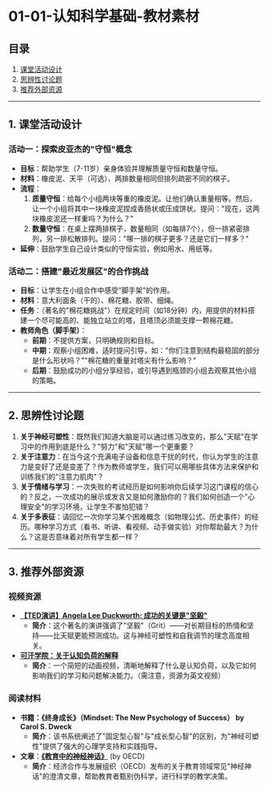 # 01-01-认知科学基础-教材素材

## 目录

1. [课堂活动设计](#1-课堂活动设计)
2. [思辨性讨论题](#2-思辨性讨论题)
3. [推荐外部资源](#3-推荐外部资源)

---

## 1. 课堂活动设计

### 活动一：探索皮亚杰的"守恒"概念

* **目标**：帮助学生（7-11岁）亲身体验并理解质量守恒和数量守恒。
* **材料**：橡皮泥、天平（可选）、两排数量相同但排列疏密不同的棋子。
* **流程**：
    1. **质量守恒**：给每个小组两块等重的橡皮泥。让他们确认重量相等。然后，让一个小组将其中一块橡皮泥捏成香肠状或压成饼状。提问："现在，这两块橡皮泥还一样重吗？为什么？"
    2. **数量守恒**：在桌上摆两排棋子，数量相同（如每排7个），但一排紧密排列，另一排松散排列。提问："哪一排的棋子更多？还是它们一样多？"
* **延伸**：鼓励学生自己设计类似的守恒实验，例如用水、用纸等。

### 活动二：搭建"最近发展区"的合作挑战

* **目标**：让学生在小组合作中感受"脚手架"的作用。
* **材料**：意大利面条（干的）、棉花糖、胶带、细绳。
* **任务**：（著名的"棉花糖挑战"）在规定时间（如18分钟）内，用提供的材料搭建一个尽可能高的、能独立站立的塔，且塔顶必须能支撑一颗棉花糖。
* **教师角色（脚手架）**：
  * **前期**：不提供方案，只明确规则和目标。
  * **中期**：观察小组困难，适时提问引导，如："你们注意到结构最稳固的部分是什么形状吗？""棉花糖的重量对塔尖有什么影响？"
  * **后期**：鼓励成功的小组分享经验，或引导遇到瓶颈的小组去观察其他小组的策略。

---

## 2. 思辨性讨论题

1. **关于神经可塑性**：既然我们知道大脑是可以通过练习改变的，那么"天赋"在学习中的作用到底是什么？"努力"和"天赋"哪一个更重要？
2. **关于注意力**：在当今这个充满电子设备和信息干扰的时代，你认为学生的注意力是变好了还是变差了？作为教师或学生，我们可以用哪些具体方法来保护和训练我们的"注意力肌肉"？
3. **关于情绪与学习**：一次失败的考试经历是如何影响你后续学习这门课程的信心的？反之，一次成功的展示或发言又是如何激励你的？我们如何创造一个"心理安全"的学习环境，让学生不害怕犯错？
4. **关于多表征**：请回忆一次你学习某个困难概念（如物理公式、历史事件）的经历。哪种学习方式（看书、听讲、看视频、动手做实验）对你帮助最大？为什么？这是否意味着对所有学生都一样？

---

## 3. 推荐外部资源

### 视频资源

* **[【TED演讲】Angela Lee Duckworth: 成功的关键是"坚毅"](https://www.ted.com/talks/angela_lee_duckworth_grit_the_power_of_passion_and_perserverance)**
  * **简介**：这个著名的演讲强调了"坚毅"（Grit）——对长期目标的热情和坚持——比天赋更能预测成功。这与神经可塑性和自我调节的理念高度相关。
* **[可汗学院：关于认知负荷的解释](https://www.youtube.com/watch?v=yYhQr_b-h2I)**
  * **简介**：一个简短的动画视频，清晰地解释了什么是认知负荷，以及它如何影响我们的学习和问题解决能力。（需注意，资源为英文视频）

### 阅读材料

* **书籍：《终身成长》（Mindset: The New Psychology of Success） by Carol S. Dweck**
  * **简介**：该书系统阐述了"固定型心智"与"成长型心智"的区别，为"神经可塑性"提供了强大的心理学支持和实践指导。
* **文章**：**[《教育中的神经神话》](https://www.oecd.org/education/ceri/neuromyth.htm)** (by OECD)
  * **简介**：经济合作与发展组织（OECD）发布的关于教育领域常见"神经神话"的澄清文章，帮助教育者甄别伪科学，进行科学的教学决策。
